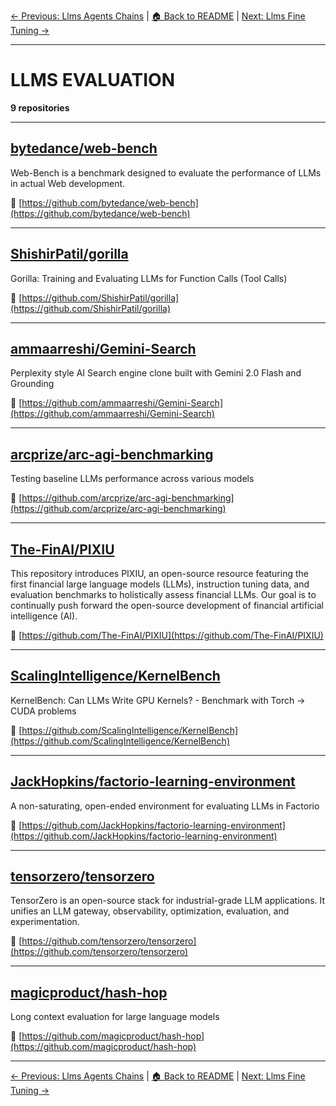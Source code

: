 [← Previous: Llms Agents Chains](llms-agents-chains.txt) | [🏠 Back to README](../README.md) | [Next: Llms Fine Tuning →](llms-fine-tuning.txt)

---

# LLMS EVALUATION

**9 repositories**

---

## [bytedance/web-bench](https://github.com/bytedance/web-bench)

Web-Bench is a benchmark designed to evaluate the performance of LLMs in actual Web development.

🔗 [https://github.com/bytedance/web-bench](https://github.com/bytedance/web-bench)

---

## [ShishirPatil/gorilla](https://github.com/ShishirPatil/gorilla)

Gorilla: Training and Evaluating LLMs for Function Calls (Tool Calls)

🔗 [https://github.com/ShishirPatil/gorilla](https://github.com/ShishirPatil/gorilla)

---

## [ammaarreshi/Gemini-Search](https://github.com/ammaarreshi/Gemini-Search)

Perplexity style AI Search engine clone built with Gemini 2.0 Flash and Grounding

🔗 [https://github.com/ammaarreshi/Gemini-Search](https://github.com/ammaarreshi/Gemini-Search)

---

## [arcprize/arc-agi-benchmarking](https://github.com/arcprize/arc-agi-benchmarking)

Testing baseline LLMs performance across various models

🔗 [https://github.com/arcprize/arc-agi-benchmarking](https://github.com/arcprize/arc-agi-benchmarking)

---

## [The-FinAI/PIXIU](https://github.com/The-FinAI/PIXIU)

This repository introduces PIXIU, an open-source resource featuring the first financial large language models (LLMs), instruction tuning data, and evaluation benchmarks to holistically assess financial LLMs. Our goal is to continually push forward the open-source development of financial artificial intelligence (AI).

🔗 [https://github.com/The-FinAI/PIXIU](https://github.com/The-FinAI/PIXIU)

---

## [ScalingIntelligence/KernelBench](https://github.com/ScalingIntelligence/KernelBench)

KernelBench: Can LLMs Write GPU Kernels? - Benchmark with Torch -> CUDA problems

🔗 [https://github.com/ScalingIntelligence/KernelBench](https://github.com/ScalingIntelligence/KernelBench)

---

## [JackHopkins/factorio-learning-environment](https://github.com/JackHopkins/factorio-learning-environment)

A non-saturating, open-ended environment for evaluating LLMs in Factorio

🔗 [https://github.com/JackHopkins/factorio-learning-environment](https://github.com/JackHopkins/factorio-learning-environment)

---

## [tensorzero/tensorzero](https://github.com/tensorzero/tensorzero)

TensorZero is an open-source stack for industrial-grade LLM applications. It unifies an LLM gateway, observability, optimization, evaluation, and experimentation.

🔗 [https://github.com/tensorzero/tensorzero](https://github.com/tensorzero/tensorzero)

---

## [magicproduct/hash-hop](https://github.com/magicproduct/hash-hop)

Long context evaluation for large language models

🔗 [https://github.com/magicproduct/hash-hop](https://github.com/magicproduct/hash-hop)

---


[← Previous: Llms Agents Chains](llms-agents-chains.txt) | [🏠 Back to README](../README.md) | [Next: Llms Fine Tuning →](llms-fine-tuning.txt)
